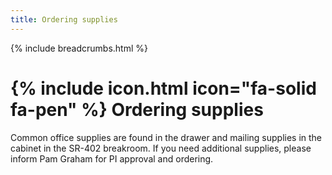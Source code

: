 ```yaml
---
title: Ordering supplies
---
```


{% include breadcrumbs.html %}

# {% include icon.html icon="fa-solid fa-pen" %} Ordering supplies

Common office supplies are found in the drawer and mailing supplies in the cabinet in the SR-402 breakroom. If you need additional supplies, please inform Pam Graham for PI approval and ordering.